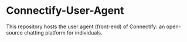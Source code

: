 # Connectify-User-Agent
This repository hosts the user agent (front-end) of Connectify: an open-source chatting platform for individuals.
